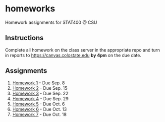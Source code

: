 # homeworks

Homework assignments for STAT400 @ CSU

## Instructions

Complete all homework on the class server in the appropriate repo and turn in reports to https://canvas.colostate.edu **by 4pm** on the due date.

## Assignments

1. [Homework 1](https://github.com/stat400-csu/hw-1/) - Due Sep. 8
1. [Homework 2](https://github.com/stat400-csu/hw-2/) - Due Sep. 15
1. [Homework 3](https://github.com/stat400-csu/hw-3/) - Due Sep. 22
1. [Homework 4](https://github.com/stat400-csu/hw-4/) - Due Sep. 29
1. [Homework 5](https://github.com/stat400-csu/hw-5/) - Due Oct. 6 
1. [Homework 6](https://github.com/stat400-csu/hw-6/) - Due Oct. 13
1. [Homework 7](https://github.com/stat400-csu/hw-7/) - Due Oct. 18
<!--
1. [Homework 8](https://github.com/stat400-csu/hw-8/) - Due Nov. 3
1. [Homework 9](https://github.com/stat400-csu/hw-9/) - Due Nov. 10
1. [Homework 10](https://github.com/stat400-csu/hw-10/) - Due Nov. 17
1. [Homework 11](https://github.com/stat400-csu/hw-11/) - Due Dec. 1
-->

